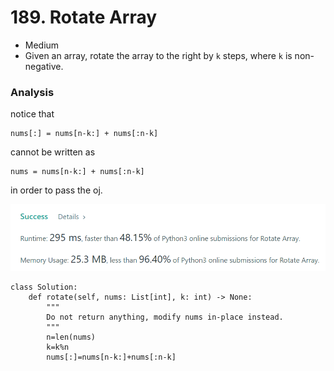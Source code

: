 # 189. Rotate Array

* Medium
* Given an array, rotate the array to the right by `k` steps, where `k` is non-negative.

### Analysis&#x20;

notice that&#x20;

```
nums[:] = nums[n-k:] + nums[:n-k]
```

cannot be written as&#x20;



```
nums = nums[n-k:] + nums[:n-k]
```

in order to pass the oj.&#x20;

![](<../.gitbook/assets/image (3) (1).png>)

```
class Solution:
    def rotate(self, nums: List[int], k: int) -> None:
        """
        Do not return anything, modify nums in-place instead.
        """
        n=len(nums)
        k=k%n
        nums[:]=nums[n-k:]+nums[:n-k]
```
